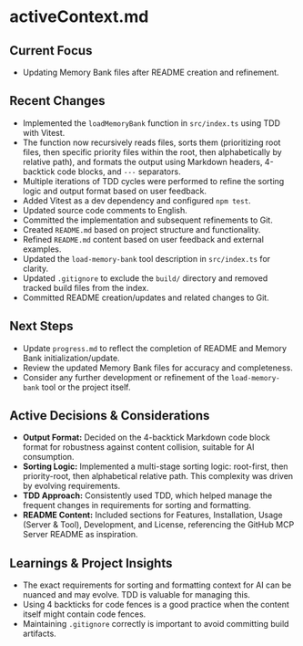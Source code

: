 # activeContext.md

## Current Focus

-   Updating Memory Bank files after README creation and refinement.

## Recent Changes

-   Implemented the `loadMemoryBank` function in `src/index.ts` using TDD with Vitest.
-   The function now recursively reads files, sorts them (prioritizing root files, then specific priority files within the root, then alphabetically by relative path), and formats the output using Markdown headers, 4-backtick code blocks, and `---` separators.
-   Multiple iterations of TDD cycles were performed to refine the sorting logic and output format based on user feedback.
-   Added Vitest as a dev dependency and configured `npm test`.
-   Updated source code comments to English.
-   Committed the implementation and subsequent refinements to Git.
-   Created `README.md` based on project structure and functionality.
-   Refined `README.md` content based on user feedback and external examples.
-   Updated the `load-memory-bank` tool description in `src/index.ts` for clarity.
-   Updated `.gitignore` to exclude the `build/` directory and removed tracked build files from the index.
-   Committed README creation/updates and related changes to Git.

## Next Steps

-   Update `progress.md` to reflect the completion of README and Memory Bank initialization/update.
-   Review the updated Memory Bank files for accuracy and completeness.
-   Consider any further development or refinement of the `load-memory-bank` tool or the project itself.

## Active Decisions & Considerations

-   **Output Format:** Decided on the 4-backtick Markdown code block format for robustness against content collision, suitable for AI consumption.
-   **Sorting Logic:** Implemented a multi-stage sorting logic: root-first, then priority-root, then alphabetical relative path. This complexity was driven by evolving requirements.
-   **TDD Approach:** Consistently used TDD, which helped manage the frequent changes in requirements for sorting and formatting.
-   **README Content:** Included sections for Features, Installation, Usage (Server & Tool), Development, and License, referencing the GitHub MCP Server README as inspiration.

## Learnings & Project Insights

-   The exact requirements for sorting and formatting context for AI can be nuanced and may evolve. TDD is valuable for managing this.
-   Using 4 backticks for code fences is a good practice when the content itself might contain code fences.
-   Maintaining `.gitignore` correctly is important to avoid committing build artifacts.